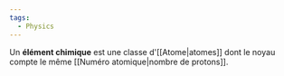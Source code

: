```yaml
---
tags:
  - Physics
---
```

Un **élément chimique** est une classe d'[[Atome|atomes]] dont le noyau compte le même [[Numéro atomique|nombre de protons]].